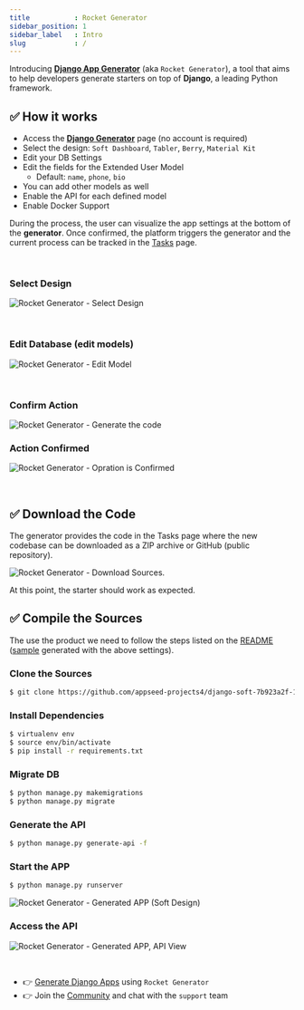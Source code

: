 ```yaml
---
title           : Rocket Generator
sidebar_position: 1
sidebar_label   : Intro
slug            : /
---
```

<!-- GOOGLE Stuff -->
<head>
    <meta name="google-site-verification" content="EtXV-RjJPvOzjyJL8MPdHiNQDZnoFBt-87HRdYuJJuE" />
</head>

Introducing **[Django App Generator](https://app-generator.dev/django/)** (aka `Rocket Generator`), a tool that aims to help developers generate starters on top of **Django**, a leading Python framework.  

## ✅ How it works

- Access the **[Django Generator](https://app-generator.dev/django/)** page (no account is required)
- Select the design: `Soft Dashboard`, `Tabler`, `Berry`, `Material Kit`
- Edit your DB Settings
- Edit the fields for the Extended User Model
  - Default: `name`, `phone`, `bio`
- You can add other models as well 
- Enable the API for each defined model 
- Enable Docker Support 

During the process, the user can visualize the app settings at the bottom of the **generator**.
Once confirmed, the platform triggers the generator and the current process can be tracked in the [Tasks](https://app-generator.dev/tasks) page. 

<br />

### Select Design 

![Rocket Generator - Select Design](https://github-production-user-asset-6210df.s3.amazonaws.com/51070104/263528893-67e3ccb0-5c61-4f81-9da4-5fadc1845ad9.png)

<br />

### Edit Database (edit models) 

![Rocket Generator - Edit Model](https://github-production-user-asset-6210df.s3.amazonaws.com/51070104/263529172-857897cd-e2a2-4706-9fbd-79a042c2646a.png)

<br />

### Confirm Action

![Rocket Generator - Generate the code](https://github-production-user-asset-6210df.s3.amazonaws.com/51070104/263529369-ee9f5ed5-3313-4cdf-ae23-bfe188690f58.png)

### Action Confirmed 

![Rocket Generator - Opration is Confirmed](https://github-production-user-asset-6210df.s3.amazonaws.com/51070104/263529871-ea38345b-47d8-48ca-a7ec-b4a8f330c7b7.png)

<br />

## ✅ Download the Code

The generator provides the code in the Tasks page where the new codebase can be downloaded as a ZIP archive or GitHub (public repository). 

![Rocket Generator - Download Sources.](https://github-production-user-asset-6210df.s3.amazonaws.com/51070104/263530199-6c925635-3c98-41df-ab2c-474fcf9aa5ac.png)

At this point, the starter should work as expected. 

## ✅ Compile the Sources 

The use the product we need to follow the steps listed on the [README](https://github.com/appseed-projects4/django-soft-7b923a2f-1487-40ae-998b-87fef219648e/blob/main/README.md) ([sample](https://github.com/appseed-projects4/django-soft-7b923a2f-1487-40ae-998b-87fef219648e) generated with the above settings). 


### Clone the Sources 

```bash
$ git clone https://github.com/appseed-projects4/django-soft-7b923a2f-1487-40ae-998b-87fef219648e.git
```

### Install Dependencies

```bash
$ virtualenv env
$ source env/bin/activate
$ pip install -r requirements.txt
```

### Migrate DB

```bash
$ python manage.py makemigrations
$ python manage.py migrate
```

### Generate the API

```bash
$ python manage.py generate-api -f
```

### Start the APP 

```bash
$ python manage.py runserver
```

![Rocket Generator - Generated APP (Soft Design)](https://github-production-user-asset-6210df.s3.amazonaws.com/51070104/263531088-0111d002-d460-47c3-ba3f-a0d2a0ee9f0c.png)

### Access the API 

![Rocket Generator - Generated APP, API View](https://github-production-user-asset-6210df.s3.amazonaws.com/51070104/263531238-91d4b145-44c7-44b2-b0b9-04e93078da31.png)

<br />

- 👉 [Generate Django Apps](https://app-generator.dev/django/) using `Rocket Generator`
- 👉 Join the [Community](https://discord.gg/fZC6hup) and chat with the `support` team 
